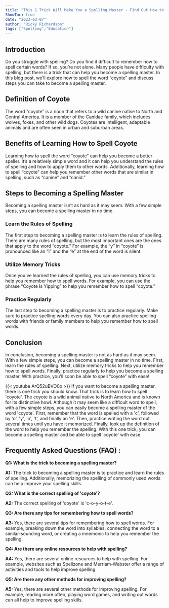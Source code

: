 ```yaml
---
title: "This 1 Trick Will Make You a Spelling Master - Find Out How to Spell 'Coyote'!"
ShowToc: true 
date: "2023-03-07"
author: "Ricky Richardson" 
tags: ["Spelling","Education"]
---
```

## Introduction
Do you struggle with spelling? Do you find it difficult to remember how to spell certain words? If so, you’re not alone. Many people have difficulty with spelling, but there is a trick that can help you become a spelling master. In this blog post, we’ll explore how to spell the word “coyote” and discuss steps you can take to become a spelling master.

## Definition of Coyote
The word “coyote” is a noun that refers to a wild canine native to North and Central America. It is a member of the Canidae family, which includes wolves, foxes, and other wild dogs. Coyotes are intelligent, adaptable animals and are often seen in urban and suburban areas.

## Benefits of Learning How to Spell Coyote
Learning how to spell the word “coyote” can help you become a better speller. It’s a relatively simple word and it can help you understand the rules of spelling and how to apply them to other words. Additionally, learning how to spell “coyote” can help you remember other words that are similar in spelling, such as “canine” and “canid.”

## Steps to Becoming a Spelling Master
Becoming a spelling master isn’t as hard as it may seem. With a few simple steps, you can become a spelling master in no time.

### Learn the Rules of Spelling
The first step to becoming a spelling master is to learn the rules of spelling. There are many rules of spelling, but the most important ones are the ones that apply to the word “coyote.” For example, the “y” in “coyote” is pronounced like an “i” and the “e” at the end of the word is silent.

### Utilize Memory Tricks
Once you’ve learned the rules of spelling, you can use memory tricks to help you remember how to spell words. For example, you can use the phrase “Coyote Is Yipping” to help you remember how to spell “coyote.”

### Practice Regularly
The last step to becoming a spelling master is to practice regularly. Make sure to practice spelling words every day. You can also practice spelling words with friends or family members to help you remember how to spell words.

## Conclusion
In conclusion, becoming a spelling master is not as hard as it may seem. With a few simple steps, you can become a spelling master in no time. First, learn the rules of spelling. Next, utilize memory tricks to help you remember how to spell words. Finally, practice regularly to help you become a spelling master. With practice, you’ll soon be able to spell “coyote” with ease!

{{< youtube ArQ52uBVO0o >}} 
If you want to become a spelling master, there is one trick you should know. That trick is to learn how to spell 'coyote'. The coyote is a wild animal native to North America and is known for its distinctive howl. Although it may seem like a difficult word to spell, with a few simple steps, you can easily become a spelling master of the word 'coyote'. First, remember that the word is spelled with a 'c', followed by 'o', 'y', 'o', 't', and finally an 'e'. Then, practice writing the word out several times until you have it memorized. Finally, look up the definition of the word to help you remember the spelling. With this one trick, you can become a spelling master and be able to spell 'coyote' with ease.

## Frequently Asked Questions (FAQ) :
**Q1: What is the trick to becoming a spelling master?**

**A1:** The trick to becoming a spelling master is to practice and learn the rules of spelling. Additionally, memorizing the spelling of commonly used words can help improve your spelling skills.

**Q2: What is the correct spelling of 'coyote'?**

**A2:** The correct spelling of 'coyote' is 'c-o-y-o-t-e'.

**Q3: Are there any tips for remembering how to spell words?**

**A3:** Yes, there are several tips for remembering how to spell words. For example, breaking down the word into syllables, connecting the word to a similar-sounding word, or creating a mnemonic to help you remember the spelling.

**Q4: Are there any online resources to help with spelling?**

**A4:** Yes, there are several online resources to help with spelling. For example, websites such as Spellzone and Merriam-Webster offer a range of activities and tools to help improve spelling.

**Q5: Are there any other methods for improving spelling?**

**A5:** Yes, there are several other methods for improving spelling. For example, reading more often, playing word games, and writing out words can all help to improve spelling skills.





